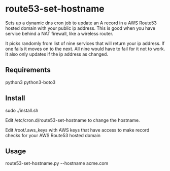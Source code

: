 # route53-set-hostname

Sets up a dynamic dns cron job to update an A record in a AWS Route53 hosted
domain with your public ip address. This is good when you have service behind
a NAT firewall, like a wireless router.

It picks randomly from list of nine services that will return your ip address.
If one fails it moves on to the next. All nine would have to fail for it not to
work. It also only updates if the ip address as changed.

## Requirements
python3
python3-boto3

## Install
sudo ./install.sh

Edit /etc/cron.d/route53-set-hostname to change the hostname.

Edit /root/.aws_keys with AWS keys that have access to make record checks for your AWS Route53 hosted domain

## Usage
route53-set-hostname.py --hostname acme.com
